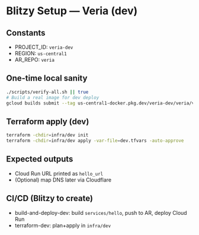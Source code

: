# Blitzy Setup — Veria (dev)

## Constants
- PROJECT_ID: `veria-dev`
- REGION: `us-central1`
- AR_REPO: `veria`

## One-time local sanity
```bash
./scripts/verify-all.sh || true
# Build a real image for dev deploy
gcloud builds submit --tag us-central1-docker.pkg.dev/veria-dev/veria/veria-hello:latest services/hello
```

## Terraform apply (dev)
```bash
terraform -chdir=infra/dev init
terraform -chdir=infra/dev apply -var-file=dev.tfvars -auto-approve
```

## Expected outputs
* Cloud Run URL printed as `hello_url`
* (Optional) map DNS later via Cloudflare

## CI/CD (Blitzy to create)
* build-and-deploy-dev: build `services/hello`, push to AR, deploy Cloud Run
* terraform-dev: plan+apply in `infra/dev`
